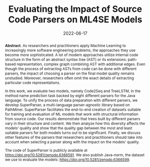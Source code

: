 ---
title: "Evaluating the Impact of Source Code Parsers on ML4SE Models"
authors: '<i>Ilya Utkin, Egor Spirin, Egor Bogomolov, and Timofey Bryksin</i>'
status: "preprint"
collection: publications
permalink: /publication/2022-06-17-parser-comparison
date: 2022-06-17
venue: "<b>e-Print archive</b>"
pdf: 'https://arxiv.org/abs/2206.08713'
tool: 'https://doi.org/10.5281/zenodo.6366591'
data: 'https://doi.org/10.5281/zenodo.6366599'
counter_id: 'P6'
abstract: "<p><b>Abstract</b>. As researchers and practitioners apply Machine Learning to increasingly more software engineering problems, the approaches they use become more sophisticated. A lot of modern approaches utilize internal code structure in the form of an abstract syntax tree (AST) or its extensions: path-based representation, complex graph combining AST with additional edges. Even though the process of extracting ASTs from code can be done with different parsers, the impact of choosing a parser on the final model quality remains unstudied. Moreover, researchers often omit the exact details of extracting particular code representations.</p><p>In this work, we evaluate two models, namely Code2Seq and TreeLSTM, in the method name prediction task backed by eight different parsers for the Java language. To unify the process of data preparation with different parsers, we develop SuperParser, a multi-language parser-agnostic library based on PathMiner. SuperParser facilitates the end-to-end creation of datasets suitable for training and evaluation of ML models that work with structural information from source code. Our results demonstrate that trees built by different parsers vary in their structure and content. We then analyze how this diversity affects the models' quality and show that the quality gap between the most and least suitable parsers for both models turns out to be significant. Finally, we discuss other features of the parsers that researchers and practitioners should take into account when selecting a parser along with the impact on the models' quality.</p> <p>The code of SuperParser is publicly available at <a href='https://doi.org/10.5281/zenodo.6366591'>https://doi.org/10.5281/zenodo.6366591</a>. We also publish Java-norm, the dataset we use to evaluate the models: <a href='https://doi.org/10.5281/zenodo.6366599'>https://doi.org/10.5281/zenodo.6366599</a>.</p>"
---